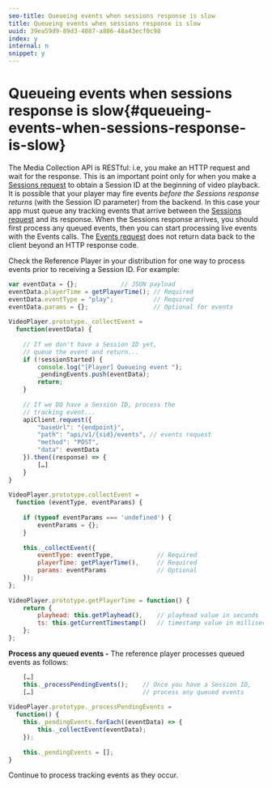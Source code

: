 ```yaml
---
seo-title: Queueing events when sessions response is slow
title: Queueing events when sessions response is slow
uuid: 39ea59d9-89d3-4087-a806-48a43ecf0c98
index: y
internal: n
snippet: y
---
```


# Queueing events when sessions response is slow{#queueing-events-when-sessions-response-is-slow}

The Media Collection API is RESTful: i.e, you make an HTTP request and wait for the response. This is an important point only for when you make a [Sessions request](../../media-collection-api/mc-api-ref/mc-api-sessions-req.md) to obtain a Session ID at the beginning of video playback. It is possible that your player may fire events _before the Sessions response returns_ (with the Session ID parameter) from the backend. In this case your app must queue any tracking events that arrive between the [Sessions request](../../media-collection-api/mc-api-ref/mc-api-sessions-req.md) and its response. When the Sessions response arrives, you should first process any queued events, then you can start processing live events with the Events calls. The [Events request](../../media-collection-api/mc-api-ref/mc-api-events-req.md) does not return data back to the client beyond an HTTP response code. 

Check the Reference Player in your distribution for one way to process events prior to receiving a Session ID. For example:

```js
var eventData = {};            // JSON payload 
eventData.playerTime = getPlayerTime(); // Required 
eventData.eventType = "play";           // Required 
eventData.params = {};                  // Optional for events 
 
VideoPlayer.prototype._collectEvent =  
  function(eventData) { 
 
    // If we don't have a Session ID yet,  
    // queue the event and return... 
    if (!sessionStarted) { 
        console.log("[Player] Queueing event "); 
        _pendingEvents.push(eventData); 
        return; 
    } 
 
    // If we DO have a Session ID, process the 
    // tracking event...     
    apiClient.request({ 
        "baseUrl": "{endpoint}", 
        "path": "api/v1/{sid}/events", // events request 
        "method": "POST", 
        "data": eventData 
    }).then((response) => {   
        […] 
    } 
} 
 
VideoPlayer.prototype.collectEvent =  
  function (eventType, eventParams) { 
         
    if (typeof eventParams === 'undefined') {   
        eventParams = {}; 
    } 
 
    this._collectEvent({                   
        eventType: eventType,            // Required 
        playerTime: getPlayerTime(),     // Required 
        params: eventParams              // Optional  
    });                                    
}; 
 
VideoPlayer.prototype.getPlayerTime = function() { 
    return { 
        playhead: this.getPlayhead(),    // playhead value in seconds 
        ts: this.getCurrentTimestamp()   // timestamp value in milliseconds 
    }; 
};
```

**Process any queued events -** The reference player processes queued events as follows: 

```js
    […] 
    this._processPendingEvents();    // Once you have a Session ID, 
    […]                              // process any queued events 
 
VideoPlayer.prototype._processPendingEvents =  
  function() { 
    this._pendingEvents.forEach((eventData) => { 
        this._collectEvent(eventData); 
    }); 
 
    this._pendingEvents = []; 
}
```

Continue to process tracking events as they occur.
